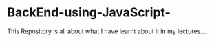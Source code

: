 # BackEnd-using-JavaScript-
This Repository is all about what I have learnt about it in my lectures....

